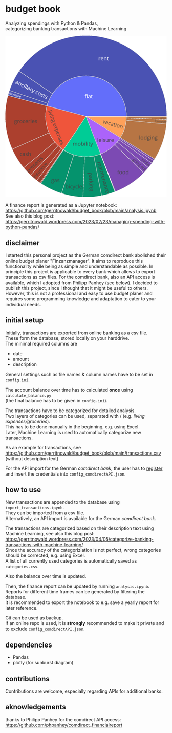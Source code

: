 # budget book
Analyzing spendings with Python &amp; Pandas,  
categorizing banking transactions with Machine Learning

![](https://raw.githubusercontent.com/gerritnowald/budget_book/main/sunburst.webp)

A finance report is generated as a Jupyter notebook:  
https://github.com/gerritnowald/budget_book/blob/main/analysis.ipynb  
See also this blog post:  
https://gerritnowald.wordpress.com/2023/02/23/managing-spending-with-python-pandas/

## disclaimer

I started this personal project as the German comdirect bank abolished their online budget planer "Finzanzmanager". It aims to reproduce this functionality while being as simple and understandable as possible. In principle this project is applicable to every bank which allows to export transactions as csv files. For the comdirect bank, also an API access is available, which I adopted from Philipp Panhey (see below). I decided to publish this project, since I thought that it might be useful to others. However, this is not a professional and easy to use budget planer and requires some programming knowledge and adaptation to cater to your individual needs.

## initial setup

Initially, transactions are exported from online banking as a csv file.  
These form the database, stored locally on your harddrive.  
The minimal required columns are
- date
- amount
- description

General settings such as file names & column names have to be set in `config.ini`.

The account balance over time has to calculated **once** using `calculate_balance.py`  
(the final balance has to be given in `config.ini`).

The transactions have to be categorized for detailed analysis.  
Two layers of categories can be used, separated with / (e.g. *living expenses/groceries*).  
This has to be done manually in the beginning, e.g. using Excel.  
Later, Machine Learning is used to automatically categorize new transactions.

As an example for transactions, see  
https://github.com/gerritnowald/budget_book/blob/main/transactions.csv  
(without description text)

For the API import for the German *comdirect bank*, the user has to [register](https://www.comdirect.de/cms/kontakt-zugaenge-api.html) and insert the credentials into `config_comdirectAPI.json`.

## how to use

New transactions are appended to the database using `import_transactions.ipynb`.  
They can be imported from a csv file.  
Alternatively, an API import is available for the German *comdirect bank*.

The transactions are categorized based on their description text using Machine Learning, see also this blog post:  
https://gerritnowald.wordpress.com/2023/04/05/categorize-banking-transactions-with-machine-learning/  
Since the accuracy of the categoriziation is not perfect, wrong categories should be corrected, e.g. using Excel.  
A list of all currently used categories is automatically saved as `categories.csv`.  

Also the balance over time is updated.

Then, the finance report can be updated by running `analysis.ipynb`.  
Reports for different time frames can be generated by filtering the database.  
It is recommended to export the notebook to e.g. save a yearly report for later reference.

Git can be used as backup.  
If an online repo is used, it is **strongly** recommended to make it private and to exclude `config_comdirectAPI.json`.

## dependencies

- Pandas
- plotly (for sunburst diagram)

## contributions

Contributions are welcome, especially regarding APIs for additional banks.

## aknowledgements

thanks to Philipp Panhey for the comdirect API access:  
https://github.com/phpanhey/comdirect_financialreport  
